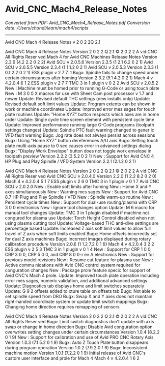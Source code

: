 # Avid_CNC_Mach4_Release_Notes

*Converted from PDF: Avid_CNC_Mach4_Release_Notes.pdf*
*Conversion date: /Users/chondl/learn/mach4/scripts*

---

<!-- Page 1 -->

Avid CNC Mach 4 Release Notes
v 2 0 2 2Q 2.1


<!-- Page 2 -->

Avid CNC Mach 4
Release Notes
Version 2 0 2 2 Q 2.1
© 2 0 2 2 A vid CNC
All Rights Reser ved Mach 4 for Avid CNC Machines
Release Notes
Version 2.3.6 (4.2 2.2 0 2 2)
Avid SCU v 2.0.5.6
Version 2.3.5 (1 2.1 6.2 0 2 1)
Avid SCU v 2.0.5.5
Version 2.3.4 (1 1.1.2 0 2 1)
Avid SCU v 2.0.5.3
Version 2.3.3 (1 0.1 2.2 0 2 1)
ESS plugin v 2 7 7. 1
Bug x: Spindle fails to change speed under certain circumstances after homing
Version 2.3.2 (9.1 4.2 0 2 1)
Mach 4 v 4.2.0.4 6 1 2
ESS plugin v 2 7 7
TMC 3 in 1 plugin v 0 2 2
Avid SCU v 2.0.5.2
New : Machine must be homed prior to running G-Code or using touch plate
New : M 3 0 0 X macros for use with Sheet Cam post processor v 1.7 and newer
Update: Revised default THC settings (new installs only)
Update: Revised default soft limit values
Update: Program extents can be shown in work or machine coordinates
Update: Improved error mes sages for touch plate routines
Update: "Home XYZ" button respects which axes are in home order
Update: Single cycle time screen element with persistent cycle time
Update: Improved performance running large G-Code programs (toolpath settings changes)
Update: Spindle PTC fault warning changed to gener ic VFD fault warning
Bug x: Jog rate does not always persist across sessions
Bug x: Using "Home XYZ" button dereferences A/U axis
Bug x: Setting touch plate multi-axis pause to 0 sec causes error in advanced settings dialog
Bug x: "Display Work Envelope" button does not toggle work envelope in toolpath preview
Version 2.2.2 (3.5.2 0 2 1)
New : Support for Avid CNC 4 HP Plug and Play Spindle / VFD System
Version 2.2.1 (2.1.2 0 2 1)


<!-- Page 3 -->

Avid CNC Mach 4
Release Notes
Version 2 0 2 2 Q 2.1
© 2 0 2 2 A vid CNC
All Rights Reser ved Avid CNC SCU v 2.0.4.0
Version 2.2.0 (1 2.2 8.2 0 2 0)
Mach 4 v 4.2.0.4 5 1 7
ESS plugin v 2 6 0
TMC 3 in 1 plugin v 0 1 7
Avid CNC SCU v 2.0.2.0
New : Enable soft limits after homing
New : Home X and Y axes simultaneously
New : Warning mes sages
New : Support for Avid CNC 8.7 HP Plug and Play Spindle / VFD
New : Spindle warm-up routine
New : Persistent cycle times
New : Support for dual-use routing/plasma with CRP 3 0 0 electronics
New : Ignore tool changes option
Update: M 6 macro for manual tool changes
Update: TMC 3 in 1 plugin disabled if machine not con gured for plasma use
Update: Torch Height Control disabled when not using plasma cutting tool
Update: Voltage-based THC anti-dive settings are percentage based
Update: Increased Z axis soft limit values to allow full travel of Z axis when soft limits enabled
Bug x: Home offsets incorrectly set for dual Z axis machines
Bug x: Incorrect images displayed during rotary calibration procedure
Version 2.0.6 (1 1.2 7.2 0 1 9)
Mach 4 v 4.2.0.4 3 2 2
ESS plugin v 2 5 3
TMC 3 in 1 plugin v 0 1 4
New : Support for CRP 1 0 0, CRP 3 0 0, CRP 5 0 0, and CRP 8 0 0-r ev A electronics
New : Support for previous model revisions
New : Resume cut feature for plasma use
New : Active commu nications with Avid CNC control system required for con guration changes
New : Package pro le feature speci c for support of Avid CNC's Mach 4 pro le.
Update: Improved touch plate operation including error mes sages, numeric validation, and additional advanced
settings
Update: Diagnostics tab displays home and limit switches separately
Update: G 9 2 offsets added to  xture table on offsets tab
Bug x: Not able to set spindle speed from DRO
Bug x: Swap X and Y axes does not maintain right-handed coordinate system or update limit switch mappings
Bug x: Changing home direction requires remapping of sensors


<!-- Page 4 -->

Avid CNC Mach 4
Release Notes
Version 2 0 2 2 Q 2.1
© 2 0 2 2 A vid CNC
All Rights Reser ved Bug x: Limit switch diagnostics don't update with axis swap or change in home direction
Bug x: Disable Avid con guration option overwrites setting changes under certain circumstances
Version 1.0.4 (8.2.2 0 1 9)
New : Support for calibration and use of Avid PRO CNC Rotary Axis
Version 1.0.3 (7.1 5.2 0 1 9)
Bug x: Auto Z Touch Plate button disappears during program operation
Version 1.0.2 (7.9.2 0 1 9)
Bug x: Inconsistent machine motion
Version 1.0.1 (7.2.2 0 1 9)
Initial release of Avid CNC's custom user interface and pro le for Mach 4
Mach 4 v 4.2.0.4 1 6 2

